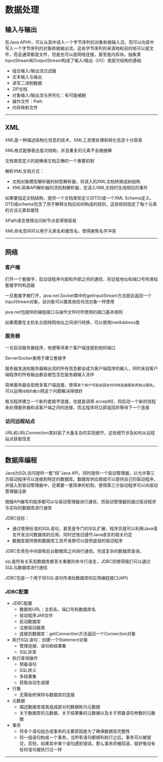 #   数据处理

##  输入与输出

在Java API中，可以从其中读入一个字节序列的对象称做输入流，而可以向其中写入一个字节序列的对象称做输出流。这些字节序列的来源地和目的地可以是文件，而且通常都是文件，但是也可以是网络连接，甚至是内存块。抽象类InputStream和OutputStream构成了输入/输出（I/O）类层次结构的基础

-   组合输入/输出流过滤器
-   文本输入与输出
-   读写二进制数据
-   ZIP文档
-   对象输入/输出流与序列化：有可能被删
-   操作文件：Path
-   内存映射文件

----

##  XML

XML是一种描述结构化信息的技术，XML工具使处理和转化信息十分容易

XML格式能够表达层次结构，并且重复的元素不会被曲解

文档类型定义的是确保文档正确的一个重要机制

解析XML文档方式：
-   文档对象模型解析器的树型解析器，将读入的XML文档转换成树结构
-   XML简单API解析器的流机制解析器，在读入XML文档时生成相应的事件

如果要指定文档结构，提供一个文档类型定义(DTD)或一个XML Schema定义。DTD或schema包含了用于解释文档应如何构成的规则，这些规则指定了每个元素的合法元素和属性

XPath语言使得访问树节点变得很容易

XML命名空间可以用于元素名和属性名，使得避免名字冲突

----

##  网络

### 客户端

打开一个套接字，启动该程序内部和外部之间的通信，将远程地址和端口号传递给套接字的构造器

一旦套接字被打开，java.net.Socket类中的getInputStream方法就会返回一个InputStream对象，该对象可以像其他任何流对象一样使用

java.net包提供的编程接口与操作文件时所使用的接口基本相同

如果需要在主机名合因特网地址之间进行转换，可以使用InetAddress类

### 服务器

一旦启动服务器程序，他便等待某个客户端连接到他的端口

ServerSocker类用于建立套接字

服务器发送给服务器输出流的所有信息都会成为客户端程序的输入，同时来自客户端程序的所有输出都会被包含在服务器输入流中

简单服务器会拒绝多客户端连接，使得`某个用户可能会因长时间地连接服务而独占服务`。可以运用`线程的魔力`把这个问题解决得很好

每当程序建立一个新的套接字连接，也就是调用 accept时，将启动一个新的线程来处理服务器和该客户端之间的连接，而主程序将立即返回并等待下一个连接

### 访问远程站点

URL和URLConnection类封装了大量复杂的实现细节，这些细节涉及如何从远程站点获取信息

----

##  数据库编程

Java为SQL访问提供一套"纯"Java API，同时提供一个驱动管理器，以允许第三方驱动程序可以连接到特定的数据库。数据库供应商就可以提供自己的驱动程序，并插入到驱动管理器中，还需要一套简单的机制，使得第三方驱动程序可以向驱动管理器注册

根据API编写的程序都可以与驱动管理器进行通信，而驱动管理器则通过驱动程序与实际的数据库进行通信

JDBC目标：
-   通过使用标准的SQL语句，甚至是专门的SQL扩展，程序员就可以利用Java语言开发访问数据库的应用，同时还依旧遵守Java语言的相关约定
-   数据库提供商和数据库工具开发商可以提供底层的驱动程序

JDBC负责在中间层和后台数据库之间进行通信，完成复杂的数据库查询。

`SQL`是所有关系型数据库都至关重要的命令行语言，JDBC则使得我们可以通过SQL与数据库进行通信

JDBC包是一个用于将SQL语句传递给数据库的应用编程接口(API)

### JDBC配置

-   JDBC配置
    -   数据库URL：主机名、端口号和数据库名
    -   驱动程序JAR文件
    -   启动数据库
    -   注册驱动器类
    -   连接到数据库：getConnection方法返回一个Connection对象
-   执行SQL语句：创建一个Statement对象
    -   管理连接、语句和结果集
    -   SQL异常
-   执行查询操作
    -   预备语句
    -   SQL转义
    -   多结果集
    -   获取自动生成键
-   行集
    -   无需始终保持与数据库的连接
-   元数据
    -   描述数据库或其组成部分的数据称为元数据
    -   关于数据库的元数据、关于结果集的元数据以及关于预备语句参数的元数据
-   事务
    -   将多个语句组合成事务的主要原因是为了确保数据库完整性
    -   将一组语句构成一个事务，当所有语句都顺利执行之后，事务可以被提交，否则，如果其中某个语句遇到错误，那么事务将被回滚，就好像没有任何语句被执行过一样

----

